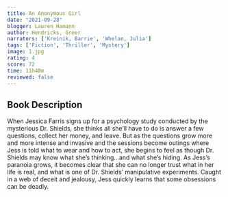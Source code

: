 ```yaml
---
title: An Anonymous Girl
date: "2021-09-28"
blogger: Lauren Hamann
author: Hendricks, Greer
narrators: ['Kreinik, Barrie', 'Whelan, Julia']
tags: ['Fiction', 'Thriller', 'Mystery']
image: 1.jpg
rating: 4
score: 72
time: 11h40m
reviewed: false
---
```



## Book Description

When Jessica Farris signs up for a psychology study conducted by the mysterious Dr. Shields, she thinks all she’ll have to do is answer a few questions, collect her money, and leave. But as the questions grow more and more intense and invasive and the sessions become outings where Jess is told what to wear and how to act, she begins to feel as though Dr. Shields may know what she’s thinking…and what she’s hiding. As Jess’s paranoia grows, it becomes clear that she can no longer trust what in her life is real, and what is one of Dr. Shields’ manipulative experiments. Caught in a web of deceit and jealousy, Jess quickly learns that some obsessions can be deadly.
